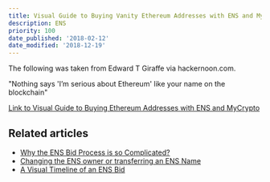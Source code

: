 ```yaml
---
title: Visual Guide to Buying Vanity Ethereum Addresses with ENS and MyCrypto
description: ENS
priority: 100
date_published: '2018-02-12'
date_modified: '2018-12-19'
---
```


The following was taken from Edward T Giraffe via hackernoon.com.

"Nothing says 'I’m serious about Ethereum' like your name on the blockchain"

[Link to Visual Guide to Buying Ethereum Addresses with ENS and MyCrypto](https://hackernoon.com/visual-guide-to-buying-a-vanity-ethereum-addresses-with-ens-and-mycrypto-1b75f98139ca)

## Related articles

* [Why the ENS Bid Process is so Complicated?](/general-knowledge/ens/why-the-ens-bid-process-is-so-complicated)
* [Changing the ENS owner or transferring an ENS Name](/how-to/ens/changing-the-ens-owner-or-transferring-an-ens-name)
* [A Visual Timeline of an ENS Bid](https://medium.com/the-ethereum-name-service/a-visual-timeline-of-an-ethereum-name-service-bid-20c368865f56)

